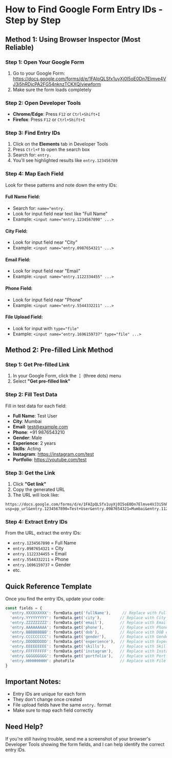 # How to Find Google Form Entry IDs - Step by Step

## Method 1: Using Browser Inspector (Most Reliable)

### Step 1: Open Your Google Form
1. Go to your Google Form: https://docs.google.com/forms/d/e/1FAIpQLSfx1uyXj0I5oE0Dn7Elmve4VJ3i5hRDjcPA2FG54nknzTCKXQ/viewform
2. Make sure the form loads completely

### Step 2: Open Developer Tools
- **Chrome/Edge**: Press `F12` or `Ctrl+Shift+I`
- **Firefox**: Press `F12` or `Ctrl+Shift+I`

### Step 3: Find Entry IDs
1. Click on the **Elements** tab in Developer Tools
2. Press `Ctrl+F` to open the search box
3. Search for: `entry.` 
4. You'll see highlighted results like `entry.123456789`

### Step 4: Map Each Field
Look for these patterns and note down the entry IDs:

#### Full Name Field:
- Search for: `name="entry.` 
- Look for input field near text like "Full Name"
- Example: `<input name="entry.1234567890" ...>`

#### City Field:
- Look for input field near "City"
- Example: `<input name="entry.0987654321" ...>`

#### Email Field:
- Look for input field near "Email"
- Example: `<input name="entry.1122334455" ...>`

#### Phone Field:
- Look for input field near "Phone"
- Example: `<input name="entry.5544332211" ...>`

#### File Upload Field:
- Look for input with `type="file"`
- Example: `<input name="entry.1696159737" type="file" ...>`

## Method 2: Pre-filled Link Method

### Step 1: Get Pre-filled Link
1. In your Google Form, click the **⋮** (three dots) menu
2. Select **"Get pre-filled link"**

### Step 2: Fill Test Data
Fill in test data for each field:
- **Full Name**: Test User
- **City**: Mumbai
- **Email**: test@example.com
- **Phone**: +91 9876543210
- **Gender**: Male
- **Experience**: 2 years
- **Skills**: Acting
- **Instagram**: https://instagram.com/test
- **Portfolio**: https://youtube.com/test

### Step 3: Get the Link
1. Click **"Get link"**
2. Copy the generated URL
3. The URL will look like:
```
https://docs.google.com/forms/d/e/1FAIpQLSfx1uyXj0I5oE0Dn7Elmve4VJ3i5hRDjcPA2FG54nknzTCKXQ/viewform?usp=pp_url&entry.1234567890=Test+User&entry.0987654321=Mumbai&entry.1122334455=test@example.com&entry.5544332211=+91+9876543210&entry.1696159737=Male...
```

### Step 4: Extract Entry IDs
From the URL, extract the entry IDs:
- `entry.1234567890` = Full Name
- `entry.0987654321` = City  
- `entry.1122334455` = Email
- `entry.5544332211` = Phone
- `entry.1696159737` = Gender
- etc.

## Quick Reference Template

Once you find the entry IDs, update your code:

```javascript
const fields = {
  'entry.XXXXXXXXX': formData.get('fullName'),     // Replace with Full Name entry ID
  'entry.YYYYYYYYY': formData.get('city'),        // Replace with City entry ID
  'entry.ZZZZZZZZZ': formData.get('email'),       // Replace with Email entry ID
  'entry.AAAAAAAAA': formData.get('phone'),       // Replace with Phone entry ID
  'entry.BBBBBBBBB': formData.get('dob'),         // Replace with DOB entry ID
  'entry.CCCCCCCCC': formData.get('gender'),      // Replace with Gender entry ID
  'entry.DDDDDDDDD': formData.get('experience'),  // Replace with Experience entry ID
  'entry.EEEEEEEEE': formData.get('skills'),      // Replace with Skills entry ID
  'entry.FFFFFFFFF': formData.get('instagram'),   // Replace with Instagram entry ID
  'entry.GGGGGGGGG': formData.get('portfolio'),   // Replace with Portfolio entry ID
  'entry.HHHHHHHHH': photoFile                    // Replace with File Upload entry ID
}
```

## Important Notes:
- Entry IDs are unique for each form
- They don't change once created
- File upload fields have the same `entry.` format
- Make sure to map each field correctly

## Need Help?
If you're still having trouble, send me a screenshot of your browser's Developer Tools showing the form fields, and I can help identify the correct entry IDs.
